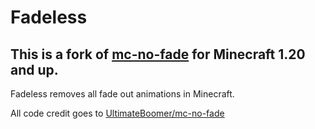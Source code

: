 # Fadeless
## This is a fork of [mc-no-fade](https://github.com/UltimateBoomer/mc-no-fade) for Minecraft 1.20 and up.
Fadeless removes all fade out animations in Minecraft.


All code credit goes to [UltimateBoomer/mc-no-fade](https://github.com/UltimateBoomer/mc-no-fade)